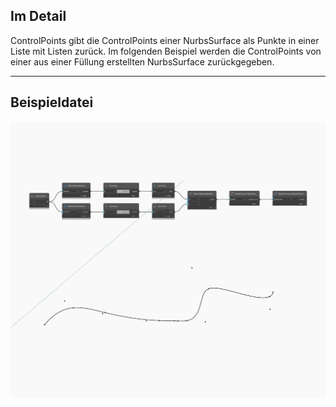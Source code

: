 ## Im Detail
ControlPoints gibt die ControlPoints einer NurbsSurface als Punkte in einer Liste mit Listen zurück. Im folgenden Beispiel werden die ControlPoints von einer aus einer Füllung erstellten NurbsSurface zurückgegeben.
___
## Beispieldatei

![ControlPoints](./Autodesk.DesignScript.Geometry.NurbsCurve.ControlPoints_img.jpg)

